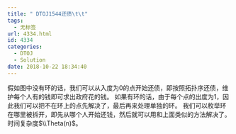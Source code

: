 ```yaml
---
title: " DTOJ1544还债\t\t"
tags:
  - 无标签
url: 4334.html
id: 4334
categories:
  - DTOJ
  - Solution
date: 2018-10-22 18:34:40
---
```


假如图中没有环的话，我们可以从入度为$0$的点开始还债，即按照拓扑序还债，维护每个人有的钱即可求出政府花的钱。 如果有环的话，由于每个点的出度为$1$，因此我们可以把不在环上的点先解决了，最后再来处理单独的环。 我们可以枚举环在哪里被拆开，即先从哪个人开始还钱，然后就可以用和上面类似的方法解决了。 时间复杂度$\\Theta(n)$。